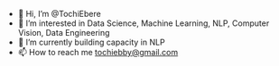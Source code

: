 - 👋 Hi, I’m @TochiEbere
- 👀 I’m interested in Data Science, Machine Learning, NLP, Computer Vision, Data Engineering
- 🌱 I’m currently building capacity in NLP
- 📫 How to reach me tochiebby@gmail.com

<!---
TochiEbere/TochiEbere is a ✨ special ✨ repository because its `README.md` (this file) appears on your GitHub profile.
You can click the Preview link to take a look at your changes.
--->
